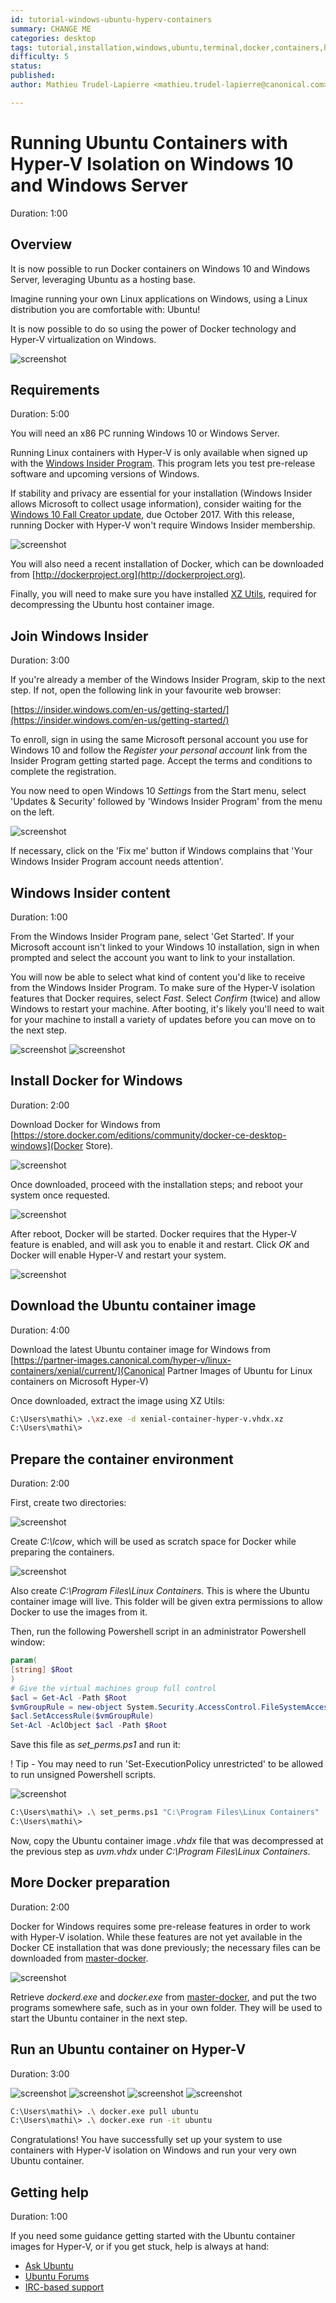 ```yaml
---
id: tutorial-windows-ubuntu-hyperv-containers
summary: CHANGE ME
categories: desktop
tags: tutorial,installation,windows,ubuntu,terminal,docker,containers,hyper-v
difficulty: 5
status: 
published: 
author: Mathieu Trudel-Lapierre <mathieu.trudel-lapierre@canonical.com>

---
```


# Running Ubuntu Containers with Hyper-V Isolation on Windows 10 and Windows Server
Duration: 1:00

## Overview

It is now possible to run Docker containers on Windows 10 and Windows Server, leveraging Ubuntu as a hosting base.

Imagine running your own Linux applications on Windows, using a Linux
distribution you are comfortable with: Ubuntu!

It is now possible to do so using the power of Docker technology and Hyper-V virtualization on Windows.

![screenshot](https://assets.ubuntu.com/v1/86b2a146-win10-ubuntu-startmenu.png)


## Requirements
Duration: 5:00

You will need an x86 PC running Windows 10 or Windows Server.

Running Linux containers with Hyper-V is only available when signed up with the [Windows Insider Program][windowsinsider]. This program lets you test pre-release software and upcoming versions of Windows.

If stability and privacy are essential for your installation (Windows Insider allows Microsoft to collect usage information), consider waiting for the [Windows 10 Fall Creator update][win10fall], due October 2017. With this release, running Docker with Hyper-V won't require Windows Insider membership.

![screenshot](https://assets.ubuntu.com/v1/da4c0355-win10-ubuntu-insider.png)

You will also need a recent installation of Docker, which can be downloaded from [http://dockerproject.org](http://dockerproject.org).

Finally, you will need to make sure you have installed [XZ Utils](https://tukaani.org/xz/), required for decompressing the Ubuntu host container image.

## Join Windows Insider
Duration: 3:00

If you're already a member of the Windows Insider Program, skip to the next step. If not, open the following link in your favourite web browser:

[https://insider.windows.com/en-us/getting-started/](https://insider.windows.com/en-us/getting-started/)

To enroll, sign in using the same Microsoft personal account you use for Windows 10 and follow the *Register your personal account* link from the Insider Program getting started page. Accept the terms and conditions to complete the registration.

You now need to open Windows 10 *Settings* from the Start menu, select 'Updates & Security' followed by 'Windows Insider Program' from the menu on the left.

![screenshot](https://assets.ubuntu.com/v1/c4ad72ed-win10-ubuntu-settings.png)

If necessary, click on the 'Fix me' button if Windows complains that 'Your Windows Insider Program account needs attention'.

## Windows Insider content
Duration: 1:00

From the Windows Insider Program pane, select 'Get Started'. If your Microsoft account isn't linked to your Windows 10 installation, sign in when prompted and select the account you want to link to your installation.

You will now be able to select what kind of content you'd like to receive from the Windows Insider Program. To make sure of the Hyper-V isolation features that Docker requires, select *Fast*. Select *Confirm* (twice) and allow Windows to restart your machine. After booting, it's likely you'll need to wait for your machine to install a variety of updates before you can move on to the next step.
 
![screenshot](https://assets.ubuntu.com/v1/35588b47-win10-ubuntu-content.png) 
![screenshot](desktop-insider.png)

## Install Docker for Windows
Duration: 2:00

Download Docker for Windows from [https://store.docker.com/editions/community/docker-ce-desktop-windows](Docker Store).

![screenshot](install-docker.png)

Once downloaded, proceed with the installation steps; and reboot your system once requested.

![screenshot](installing-docker.png)

After reboot, Docker will be started. Docker requires that the Hyper-V feature is enabled, and will ask you to enable it and restart. Click *OK* and Docker will enable Hyper-V and restart your system.

![screenshot](enabling-hyperv.png)

## Download the Ubuntu container image
Duration: 4:00

Download the latest Ubuntu container image for Windows from [https://partner-images.canonical.com/hyper-v/linux-containers/xenial/current/](Canonical Partner Images of Ubuntu for Linux containers on Microsoft Hyper-V)

Once downloaded, extract the image using XZ Utils:
```bash
C:\Users\mathi\> .\xz.exe -d xenial-container-hyper-v.vhdx.xz
C:\Users\mathi\>
```

## Prepare the container environment
Duration: 2:00

First, create two directories:

![screenshot](create-folder.png)

Create *C:\lcow*, which will be used as scratch space for Docker while preparing the containers.

![screenshot](create-lcow-folder.png)

Also create *C:\Program Files\Linux Containers*. This is where the Ubuntu container image will live. This folder will be given extra permissions to allow Docker to use the images from it.


Then, run the following Powershell script in an administrator Powershell window:

```powershell
param(
[string] $Root
)
# Give the virtual machines group full control
$acl = Get-Acl -Path $Root
$vmGroupRule = new-object System.Security.AccessControl.FileSystemAccessRule("NT VIRTUAL MACHINE\Virtual Machines", "FullControl","ContainerInherit,ObjectInherit", "None", "Allow")
$acl.SetAccessRule($vmGroupRule)
Set-Acl -AclObject $acl -Path $Root
```

Save this file as *set_perms.ps1* and run it:

! Tip - You may need to run 'Set-ExecutionPolicy unrestricted' to be allowed to run unsigned Powershell scripts.

![screenshot](ps-executionpolicy.png)

```bash
C:\Users\mathi\> .\ set_perms.ps1 "C:\Program Files\Linux Containers"
C:\Users\mathi\>
```

Now, copy the Ubuntu container image *.vhdx* file that was decompressed at the previous step as *uvm.vhdx* under *C:\Program Files\Linux Containers*.


## More Docker preparation
Duration: 2:00

Docker for Windows requires some pre-release features in order to work with Hyper-V isolation. While these features are not yet available in the Docker CE installation that was done previously; the necessary files can be downloaded from [master-docker](master.dockerproject.org).

![screenshot](docker-master.png)

Retrieve *dockerd.exe* and *docker.exe* from [master-docker](master.dockerproject.org), and put the two programs somewhere safe, such as in your own folder. They will be used to start the Ubuntu container in the next step.


## Run an Ubuntu container on Hyper-V
Duration: 3:00

![screenshot](docker-pull-ubuntu.png)
![screenshot](docker-pull-ubuntu-progress.png)
![screenshot](docker-pull-ubuntu-progress2.png)
![screenshot](docker-run-it-ubuntu.png)

```bash
C:\Users\mathi\> .\ docker.exe pull ubuntu
C:\Users\mathi\> .\ docker.exe run -it ubuntu
```

Congratulations! You have successfully set up your system to use containers with Hyper-V isolation on Windows and run your very own Ubuntu container.

## Getting help
Duration: 1:00

If you need some guidance getting started with the Ubuntu container images for Hyper-V, or if you get stuck, help is always at hand:

* [Ask Ubuntu][askubuntu]
* [Ubuntu Forums][forums]
* [IRC-based support][ubuntuirc]

<!-- LINKS -->
[msubuntu]: https://www.microsoft.com/en-us/store/p/ubuntu/9nblggh4msv6
[getstartedcli]: https://help.ubuntu.com/community/UsingTheTerminal
[windowsinsider]: https://insider.windows.com/en-us/
[storelink]: ms-windows-store://pdp/?productid=9NBLGGH4MSV6&referrer=unistoreweb&scenario=click&webig=11a9a85f-44f0-4cf5-ac1f-d9e148f2c23b&muid=01A3F9D8DEC2605B1426F331DF03617B
[win10fall]: https://www.microsoft.com/en-us/windows/upcoming-features
[commdocs]: https://help.ubuntu.com/community/UsingTheTerminal
[askubuntu]: https://askubuntu.com/
[forums]: https://ubuntuforums.org/
[ubuntuirc]: https://wiki.ubuntu.com/IRC/ChannelList
